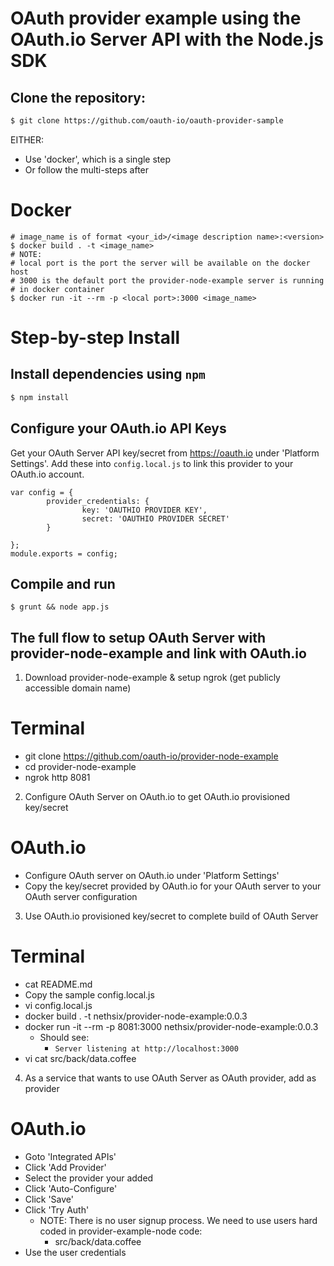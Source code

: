 OAuth provider example using the OAuth.io Server API with the Node.js SDK
=====================

Clone the repository:
---------------------

```sh
$ git clone https://github.com/oauth-io/oauth-provider-sample
```

EITHER:

* Use 'docker', which is a single step
* Or follow the multi-steps after

# Docker

```
# image_name is of format <your_id>/<image description name>:<version>
$ docker build . -t <image_name>
# NOTE:
# local port is the port the server will be available on the docker host
# 3000 is the default port the provider-node-example server is running
# in docker container
$ docker run -it --rm -p <local port>:3000 <image_name>
```

# Step-by-step Install

Install dependencies using `npm`
--------------------------------

```sh
$ npm install
```

Configure your OAuth.io API Keys
--------------------------------

Get your OAuth Server API key/secret from https://oauth.io under 'Platform Settings'.
Add these into `config.local.js` to link this provider to your OAuth.io account.

```
var config = {
        provider_credentials: {
                key: 'OAUTHIO PROVIDER KEY',
                secret: 'OAUTHIO PROVIDER SECRET'
        }

};
module.exports = config;
```


Compile and run
---------------

```
$ grunt && node app.js
```

The full flow to setup OAuth Server with provider-node-example and link with OAuth.io
-------------------------------------------------------------------------------------

1. Download provider-node-example & setup ngrok (get publicly accessible domain name)
# Terminal
* git clone https://github.com/oauth-io/provider-node-example
* cd provider-node-example
* ngrok http 8081
 
2. Configure OAuth Server on OAuth.io to get OAuth.io provisioned key/secret
# OAuth.io
* Configure OAuth server on OAuth.io under 'Platform Settings'
* Copy the key/secret provided by OAuth.io for your OAuth server to your OAuth server configuration

3. Use OAuth.io provisioned key/secret to complete build of OAuth Server
# Terminal
* cat README.md
* Copy the sample config.local.js
* vi config.local.js
* docker build . -t nethsix/provider-node-example:0.0.3
* docker run -it --rm -p 8081:3000 nethsix/provider-node-example:0.0.3
  * Should see:
     * `Server listening at http://localhost:3000`
* vi cat src/back/data.coffee

4. As a service that wants to use OAuth Server as OAuth provider, add as provider
# OAuth.io
* Goto 'Integrated APIs'
* Click 'Add Provider'
* Select the provider your added
* Click 'Auto-Configure'
* Click 'Save'
* Click 'Try Auth'
  * NOTE: There is no user signup process. We need to use users hard coded in provider-example-node code:
    * src/back/data.coffee
* Use the user credentials
